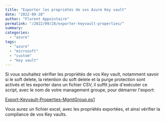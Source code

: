 ```yaml
---
title: "Exporter les propriétés de vos Azure Key vault"
date: "2022-09-28"
author: "Florent Appointaire"
permalink: "/2022/09/28/exporter-keyvault-properties/"
summary: 
categories: 
  - "azure"
tags:
  - "azure"
  - "microsoft"
  - "custom"
  - "key vault"
---
```


Si vous souhaitez vérifier les propriétés de vos Key vault, notamment savoir si le soft delete, la retention du soft delete et la purge protection sont activés et les exporter dans un fichier CSV, il suffit juste d'exécuter ce script, avec le nom de votre management groupe, pour démarrer l'export:

<a href="https://github.com/Flodu31/Flodu31.github.io/blob/master/assets/images/2022/Export-Keyvault-Properties-MgmtGroup.ps1" target="_blank">Export-Keyvault-Properties-MgmtGroup.ps1</a>

Vous aurez un fichier excel, avec les propriétés exportées, et ainsi vérifier la compliance de vos Key vaults.
